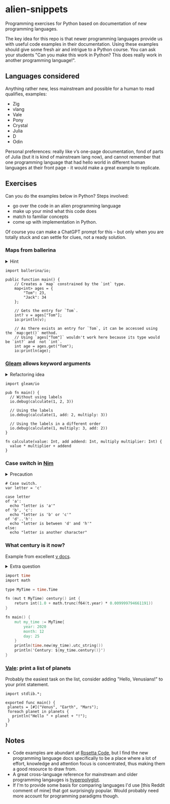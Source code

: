 # alien-snippets
Programming exercises for Python based on documentation of new programming languages.

The key idea for this repo is that newer programming languages provide us with useful code examples in their documentation.
Using these examples should give some fresh air and intrigue to a Python course.
You can ask your students "Can you make this work in Python? This does really work in another programming language!".

## Languages considered

Anything rather new, less mainstream and possible for a human to read qualifies, examples:

- Zig
- vlang
- Vale
- Pony
- Crystal
- Julia
- D
- Odin

Personal preferences: really like v’s one-page documentation, fond of parts of Julia (but it is kind of mainstream lang now), and cannot remember that one programming language that had hello world in different human languages at their front page - it would make a great example to replicate.

## Exercises

Can you do the examples below in Python? Steps involved: 

- go over the code in an alien programming language
- make up your mind what this code does
- match to familiar concepts
- come up with implementation in Python.

Of course you can make a ChatGPT prompt for this – but only when you are totally stuck and can settle for clues, not a ready solution.

### Maps from ballerina 

<details><summary>Hint</summary>
... are dictionaries in Python!
</details>


```ballerina
import ballerina/io;

public function main() {
    // Creates a `map` constrained by the `int` type.
    map<int> ages = {
        "Tom": 23,
        "Jack": 34
    };

    // Gets the entry for `Tom`.
    int? v = ages["Tom"];
    io:println(v);

    // As there exists an entry for `Tom`, it can be accessed using the `map:get()` method. 
    // Using `ages["Tom"]` wouldn't work here because its type would be `int?` and  not `int`.
    int age = ages.get("Tom");
    io:println(age);
```

### [Gleam](https://tour.gleam.run/functions/labelled-arguments/) allows keyword arguments

<details><summary>Refactoring idea</summary>
Does the order of arguments in the orginal Gleam function seem natural to you? 
</details>

```gleam
import gleam/io

pub fn main() {
  // Without using labels
  io.debug(calculate(1, 2, 3))

  // Using the labels
  io.debug(calculate(1, add: 2, multiply: 3))

  // Using the labels in a different order
  io.debug(calculate(1, multiply: 3, add: 2))
}

fn calculate(value: Int, add addend: Int, multiply multiplier: Int) {
  value * multiplier + addend
}
```

### Case switch in [Nim](https://nim-lang.org/)

<details><summary>Precaution</summary>
Only a part of this code can be translated to Python `match`/`case`.
</details>

```
# Case switch.
var letter = 'c'

case letter
of 'a':
  echo "letter is 'a'"
of 'b', 'c':
  echo "letter is 'b' or 'c'"
of 'd'..'h':
  echo "letter is between 'd' and 'h'"
else:
  echo "letter is another character"
```

### What century is it now? 

Example from excellent [v docs](https://github.com/vlang/v/blob/master/doc/docs.md#module-import-aliasing).

<details><summary>Extra question</summary>
What is the significance of `0.009999794661191` constant?
</details>

```v
import time
import math

type MyTime = time.Time

fn (mut t MyTime) century() int {
	return int(1.0 + math.trunc(f64(t.year) * 0.009999794661191))
}

fn main() {
	mut my_time := MyTime{
		year: 2020
		month: 12
		day: 25
	}
	println(time.new(my_time).utc_string())
	println('Century: ${my_time.century()}')
}
```

### [Vale](https://vale.dev/): print a list of planets

Probably the easiest task on the list, consider adding "Hello, Venusians!" to your print statement. 

```vale
import stdlib.*;

exported func main() {
 planets = [#]("Venus", "Earth", "Mars");
 foreach planet in planets {
   println("Hello " + planet + "!");
 }
}
```

## Notes

- Code examples are abundant at [Rosetta Code][rc], but I find the new programming language docs specifically to be a place where a lot of effort, knowledge and attention focus is concentrated, thus making them a good resource to draw from.
- A great cross-language reference for mainstream and older programming langauges is [hyperpolyglot](https://hyperpolyglot.org/).
- If I'm to provide some basis for comparing languages I'd use [this Reddit comment of mine] that got surprisingly popular. Would probably need more account for  programming paradigms though.

[rc]: https://rosettacode.org/wiki/Rosetta_Code
[rc2]: https://www.reddit.com/r/learnprogramming/comments/1cgl7df/comment/l1wpykk/
